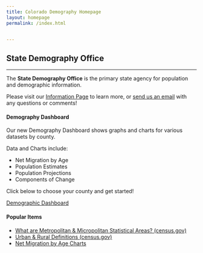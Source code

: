 ```yaml
---
title: Colorado Demography Homepage
layout: homepage
permalink: /index.html


---  
```

## State Demography Office
---
The **State Demography Office** is the primary state agency for population and demographic information. 

Please visit our [Information Page](/information#about-the-state-demography-office) to learn more, or [send us an email](/contact#contact-us) with any questions or comments!

#### Demography Dashboard
  
Our new Demography Dashboard shows graphs and charts for various datasets by county. 

Data and Charts include:


- Net Migration by Age
- Population Estimates
- Population Projections
- Components of Change 
    
Click below to choose your county and get started!


<a href="https://gis.dola.colorado.gov/demographic_dashboard/">Demographic Dashboard</a>


#### Popular Items

- [What are Metropolitan & Micropolitan Statistical Areas? (census.gov)](http://www.census.gov/population/metro/)
- [Urban & Rural Definitions (census.gov)](http://www.census.gov/geo/reference/ua/urban-rural-2010.html)
- [Net Migration by Age Charts](https://dola.colorado.gov/demog_webapps/netMigrationByAgeComparison.jsf)
